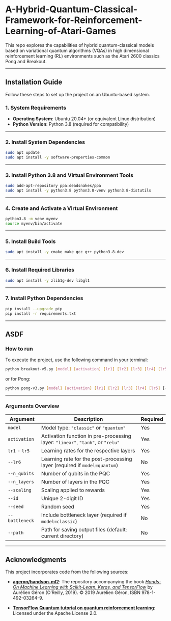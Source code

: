 # A-Hybrid-Quantum-Classical-Framework-for-Reinforcement-Learning-of-Atari-Games
This repo explores the capabilities of hybrid quantum-classical models based on variational quantum algorithms (VQAs) in high dimensional reinforcement learning (RL) environments such as the Atari 2600 classics Pong and Breakout.

---

## Installation Guide

Follow these steps to set up the project on an Ubuntu-based system.

### 1. System Requirements
- **Operating System**: Ubuntu 20.04+ (or equivalent Linux distribution)
- **Python Version**: Python 3.8 (required for compatibility)

---

### 2. Install System Dependencies
```bash
sudo apt update
sudo apt install -y software-properties-common
```

---

### 3. Install Python 3.8 and Virtual Environment Tools
```bash
sudo add-apt-repository ppa:deadsnakes/ppa
sudo apt install -y python3.8 python3.8-venv python3.8-distutils
```

---

### 4. Create and Activate a Virtual Environment
```bash
python3.8 -m venv myenv
source myenv/bin/activate
```

---

### 5. Install Build Tools
```bash
sudo apt install -y cmake make gcc g++ python3.8-dev
```

---

### 6. Install Required Libraries
```bash
sudo apt install -y zlib1g-dev libgl1
```

---

### 7. Install Python Dependencies
```bash
pip install --upgrade pip
pip install -r requirements.txt
```

---

## ASDF

### How to run
To execute the project, use the following command in your terminal:
```bash
python breakout-v5.py [model] [activation] [lr1] [lr2] [lr3] [lr4] [lr5] [--lr6 LR6] --n_qubits N_QUBITS --n_layers N_LAYERS --scaling SCALING --id ID --seed SEED [--bottleneck {0,1}] [--path PATH]
```
or for Pong:
```bash
python pong-v3.py [model] [activation] [lr1] [lr2] [lr3] [lr4] [lr5] [--lr6 LR6] --n_qubits N_QUBITS --n_layers N_LAYERS --scaling SCALING --id ID --seed SEED [--bottleneck {0,1}] [--path PATH]
```

---

### Arguments Overview

| Argument            | Description                                           | Required |
|---------------------|-------------------------------------------------------|----------|
| `model`             | Model type: `"classic"` or `"quantum"`                | Yes      |
| `activation`        | Activation function in pre-processing layer: `"linear"`, `"tanh"`, or `"relu"` | Yes      |
| `lr1` - `lr5`       | Learning rates for the respective layers              | Yes      |
| `--lr6`             | Learning rate for the post-processing layer (required if `model=quantum`) | No       |
| `--n_qubits`        | Number of qubits in the PQC                          | Yes      |
| `--n_layers`        | Number of layers in the PQC                         | Yes      |
| `--scaling`         | Scaling applied to rewards                          | Yes      |
| `--id`              | Unique 2-digit ID                                    | Yes      |
| `--seed`            | Random seed                                          | Yes      |
| `--bottleneck`      | Include bottleneck layer (required if `model=classic`) | No       |
| `--path`            | Path for saving output files (default: current directory) | No       |

---

## Acknowledgments

This project incorporates code from the following sources:

- **[ageron/handson-ml2](https://github.com/ageron/handson-ml2/blob/master/18_reinforcement_learning.ipynb)**: The repository accompanying the book *[Hands-On Machine Learning with Scikit-Learn, Keras, and TensorFlow](https://www.oreilly.com/library/view/hands-on-machine-learning/9781492032632/)* by Aurélien Géron (O’Reilly, 2019). © 2019 Aurélien Géron, ISBN 978-1-492-03264-9.

- **[TensorFlow Quantum tutorial on quantum reinforcement learning](https://github.com/tensorflow/quantum/blob/master/docs/tutorials/quantum_reinforcement_learning.ipynb)**: Licensed under the Apache License 2.0.

